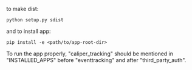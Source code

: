 to make dist:

```
python setup.py sdist
```

and to install app:

```
pip install -e <path/to/app-root-dir>
```

To run the app properly, "caliper_tracking" should be mentioned in "INSTALLED_APPS" before "eventtracking" and after "third_party_auth".

